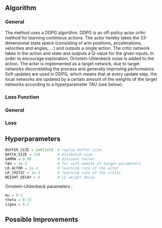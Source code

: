## Algorithm 

### General 

The method uses a DDPG algorithm. DDPG is an off-policy actor critic method for learning continious actions. The actor hereby takes the 33-dimensional state space (consisting of arm positions, accelerations, 
velocities and angles, ...) and outputs a single action. The critic network takes in the action and state and outputs a Q-value for the given inputs. In order to encourage
exploration, Ornstein-Uhlenbeck noise is added to the action. 
The actor is implemented as a target network, due to target networks decorrelating the process and generally improving performance. Soft updates are used in DDPG, which means 
that at every update step, the local networks are updated by a certain amount of the weights of the target networks according to a hyperparameter TAU (see below). 

### Loss Function 

### General 

### Loss


## Hyperparameters 

```python 
BUFFER_SIZE = int(1e5)  # replay buffer size
BATCH_SIZE = 128        # minibatch size
GAMMA = 0.99            # discount factor
TAU = 1e-3              # for soft update of target parameters
LR_ACTOR = 1e-3         # learning rate of the actor 
LR_CRITIC = 1e-3        # learning rate of the critic
WEIGHT_DECAY = 0        # L2 weight decay
```
Ornstein-Uhlenbeck parameters : 

```python 
mu = 0.5 
theta = 0.15
sigma = 0.2
```

## Possible Improvements 
